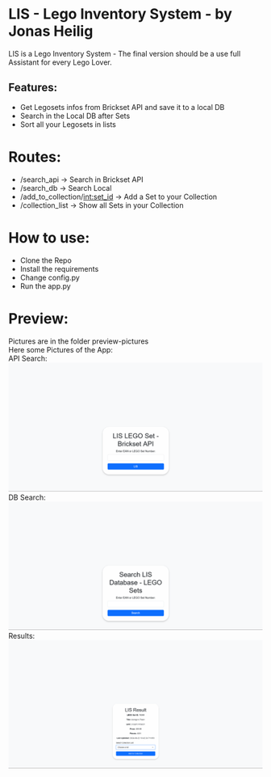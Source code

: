 # LIS  -  Lego Inventory System - by Jonas Heilig

LIS is a Lego Inventory System - The final version should be a use full Assistant for every Lego Lover. <br>

## Features:
- Get Legosets infos from Brickset API and save it to a local DB
- Search in the Local DB after Sets
- Sort all your Legosets in lists

# Routes:
- /search_api -> Search in Brickset API
- /search_db -> Search Local
- /add_to_collection/<int:set_id> -> Add a Set to your Collection
- /collection_list -> Show all Sets in your Collection

# How to use:
- Clone the Repo
- Install the requirements
- Change config.py
- Run the app.py

# Preview:

Pictures are in the folder preview-pictures <br>
Here some Pictures of the App: <br>
API Search:
<img src="preview-pictures/search_brickset_api.png">
DB Search: <br>
<img src="preview-pictures/search_local.png">
Results: <br>
<img src="preview-pictures/result.png">